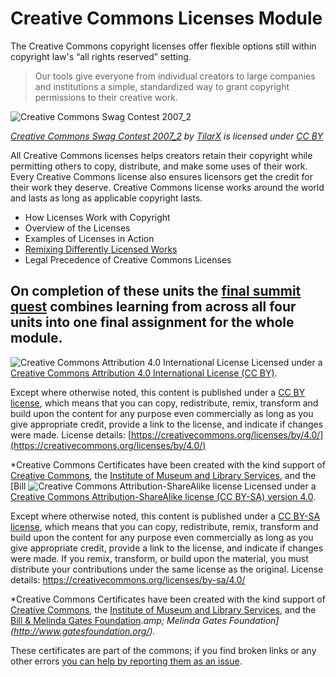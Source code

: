 # Creative Commons Licenses Module

The Creative Commons copyright licenses offer flexible options still within copyright law's “all rights reserved” setting. 

> Our tools give everyone from individual creators to large companies and institutions a simple, standardized way to grant copyright permissions to their creative work.

![Creative Commons Swag Contest 2007_2](https://github.com/creativecommons/cc-cert-core/blob/master/images/licenses/cc-shirt.jpg "Creative Commons Swag Contest 2007_2")

*[Creative Commons Swag Contest 2007_2](https://flickr.com/photos/tylerstefanich/2117607887 "Creative Commons Swag Contest 2007_2") by [TilarX](https://flickr.com/people/tylerstefanich) is licensed under [CC BY](https://creativecommons.org/licenses/by/2.0/)*

All Creative Commons licenses helps creators retain their copyright while permitting others to copy, distribute, and make some uses of their work. Every Creative Commons license also ensures licensors get the credit for their work they deserve. Creative Commons license works around the world and lasts as long as applicable copyright lasts.

* How Licenses Work with Copyright
* Overview of the Licenses
* Examples of Licenses in Action
* [Remixing Differently Licensed Works](licenses/remixed.md)
* Legal Precedence of Creative Commons Licenses

On completion of  these units the [final summit quest](licenses/summit-quest.md) combines learning from across all four units into one final assignment for the whole module.
----

![Creative Commons Attribution 4.0 International License](https://github.com/creativecommons/cc-cert-core/blob/master/images/cc-by-88x31.png "CC BY")
Licensed under a [Creative Commons Attribution 4.0 International License (CC BY)](https://creativecommons.org/licenses/by/4.0/).

Except where otherwise noted, this content is published under a [CC BY license](https://creativecommons.org/licenses/by/4.0/), which means that you can copy, redistribute, remix, transform and build upon the content for any purpose even commercially as long as you give appropriate credit, provide a link to the license, and indicate if changes were made. License details: [https://creativecommons.org/licenses/by/4.0/](https://creativecommons.org/licenses/by/4.0/)

*Creative Commons Certificates have been created with the kind support of [Creative Commons](http://creativecommons.org/), the [Institute of Museum and Library Services](https://www.imls.gov/), and the [Bill ![Creative Commons Attribution-ShareAlike license](https://github.com/creativecommons/cc-cert-edu/blob/master/images/cc-by-sa-88x31.png "CC BY-SA")
Licensed under a [Creative Commons Attribution-ShareAlike license (CC BY-SA) version 4.0](https://creativecommons.org/licenses/by-sa/4.0/).

Except where otherwise noted, this content is published under a [CC BY-SA license](https://creativecommons.org/licenses/by-sa/4.0/), which means that you can copy, redistribute, remix, transform and build upon the content for any purpose even commercially as long as you give appropriate credit, provide a link to the license, and indicate if changes were made. If you remix, transform, or build upon the material, you must distribute your contributions under the same license as the original.
License details: https://creativecommons.org/licenses/by-sa/4.0/

*Creative Commons Certificates have been created with the kind support of [Creative Commons](http://creativecommons.org/), the [Institute of Museum and Library Services](https://www.imls.gov/), and the [Bill &amp; Melinda Gates Foundation](http://www.gatesfoundation.org/).*amp; Melinda Gates Foundation](http://www.gatesfoundation.org/).*

These certificates are part of the commons; if you find broken links or any other errors  [you can help by reporting them as an issue](https://github.com/creativecommons/cc-cert-edu/issues).
